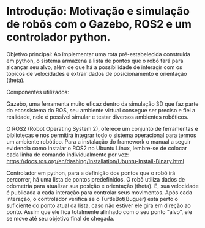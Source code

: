 # Introdução: Motivação e simulação de robôs com o Gazebo, ROS2 e um controlador python.
Objetivo principal: Ao implementar uma rota pré-estabelecida construída em python, o sistema armazena a lista de pontos que o robô fará para alcançar seu
 alvo, além de que há a possibilidade de interagir com os tópicos de velocidades e extrair dados de posicionamento e orientação (theta).

Componentes utilizados:

Gazebo, uma ferramenta muito eficaz dentro da simulação 3D que faz parte do ecossistema do ROS, seu ambiente virtual consegue ser preciso e fiel a realidade, nele é possível simular e testar diversos ambientes robôticos. 

O ROS2 (Robot Operating System 2), oferece um conjunto de ferramentas e bibliotecas e nos permitirá integrar todo o sistema operacional para termos um ambiente robótico. Para a instalação do framework o manual a seguir evidencia como instalar o ROS2 no Ubuntu Linux, lembre-se de colocar cada linha  de comando individualmente por vez: 
https://docs.ros.org/en/dashing/Installation/Ubuntu-Install-Binary.html  

Controlador em python, para a definição dos pontos que o robô irá percorrer, há uma lista de pontos predefinidos. O robô utiliza dados de odometria para atualizar sua posição e orientação (theta). E, sua velocidade é publicada a cada interação para controlar seus movimentos. Após cada interação, o controlador verifica se o TurtleBot(Buguer) está perto o suficiente do ponto atual da lista, caso não estiver ele gira em direção ao ponto. Assim que ele fica totalmente alinhado com o seu ponto “alvo”, ele se move até seu objetivo final de chegada. 
